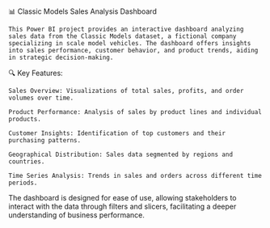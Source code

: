 📊 Classic Models Sales Analysis Dashboard

    This Power BI project provides an interactive dashboard analyzing sales data from the Classic Models dataset, a fictional company specializing in scale model vehicles. The dashboard offers insights into sales performance, customer behavior, and product trends, aiding in strategic decision-making.

🔍  Key Features:

    Sales Overview: Visualizations of total sales, profits, and order volumes over time.

    Product Performance: Analysis of sales by product lines and individual products.

    Customer Insights: Identification of top customers and their purchasing patterns.

    Geographical Distribution: Sales data segmented by regions and countries.

    Time Series Analysis: Trends in sales and orders across different time periods.

The dashboard is designed for ease of use, allowing stakeholders to interact with the data through filters and slicers, facilitating a deeper understanding of business performance.

